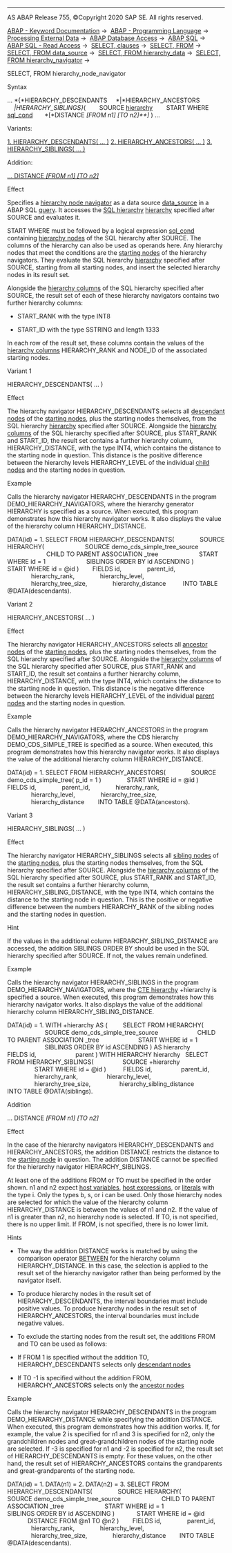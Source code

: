   

* * *

AS ABAP Release 755, ©Copyright 2020 SAP SE. All rights reserved.

[ABAP - Keyword Documentation](javascript:call_link\('abenabap.htm'\)) →  [ABAP - Programming Language](javascript:call_link\('abenabap_reference.htm'\)) →  [Processing External Data](javascript:call_link\('abenabap_language_external_data.htm'\)) →  [ABAP Database Access](javascript:call_link\('abenabap_sql.htm'\)) →  [ABAP SQL](javascript:call_link\('abenopensql.htm'\)) →  [ABAP SQL - Read Access](javascript:call_link\('abenopen_sql_reading.htm'\)) →  [SELECT, clauses](javascript:call_link\('abenselect_clauses.htm'\)) →  [SELECT, FROM](javascript:call_link\('abapfrom_clause.htm'\)) →  [SELECT, FROM data\_source](javascript:call_link\('abapselect_data_source.htm'\)) →  [SELECT, FROM hierarchy\_data](javascript:call_link\('abenselect_hierarchy_data.htm'\)) →  [SELECT, FROM hierarchy\_navigator](javascript:call_link\('abenselect_hierarchy_navigators.htm'\)) → 

SELECT, FROM hierarchy\_node\_navigator

Syntax

... *{*HIERARCHY\_DESCENDANTS
    *|*HIERARCHY\_ANCESTORS
    *|*HIERARCHY\_SIBLINGS*}*(
       SOURCE [hierarchy](javascript:call_link\('abenselect_hierarchy.htm'\))
       START WHERE [sql\_cond](javascript:call_link\('abenosql_expr_logexp.htm'\))
      *\[*DISTANCE *\[*FROM n1*\]* *\[*TO n2*\]**\]* ) ...

Variants:

[1\. HIERARCHY\_DESCENDANTS( ... )](#!ABAP_VARIANT_1@1@)
[2\. HIERARCHY\_ANCESTORS( ... )](#!ABAP_VARIANT_2@2@)
[3\. HIERARCHY\_SIBLINGS( ... )](#!ABAP_VARIANT_3@3@)

Addition:

[... DISTANCE *\[*FROM n1*\]* *\[*TO n2*\]*](#!ABAP_ONE_ADD@1@)

Effect

Specifies a [hierarchy node navigator](javascript:call_link\('abenhierarchy_node_navi_glosry.htm'\) "Glossary Entry") as a data source [data\_source](javascript:call_link\('abapselect_data_source.htm'\)) in a ABAP SQL [query](javascript:call_link\('abenquery_glosry.htm'\) "Glossary Entry"). It accesses the [SQL hierarchy](javascript:call_link\('abensql_hierarchy_glosry.htm'\) "Glossary Entry") [hierarchy](javascript:call_link\('abenselect_hierarchy.htm'\)) specified after SOURCE and evaluates it.

START WHERE must be followed by a logical expression [sql\_cond](javascript:call_link\('abenosql_expr_logexp.htm'\)) containing [hierarchy nodes](javascript:call_link\('abenhierarchy_node_glosry.htm'\) "Glossary Entry") of the SQL hierarchy after SOURCE. The columns of the hierarchy can also be used as operands here. Any hierarchy nodes that meet the conditions are the [starting nodes](javascript:call_link\('abenstarting_node_glosry.htm'\) "Glossary Entry") of the hierarchy navigators. They evaluate the SQL hierarchy [hierarchy](javascript:call_link\('abenselect_hierarchy.htm'\)) specified after SOURCE, starting from all starting nodes, and insert the selected hierarchy nodes in its result set.

Alongside the [hierarchy columns](javascript:call_link\('abenddddl_hierarchy.htm'\)) of the SQL hierarchy specified after SOURCE, the result set of each of these hierarchy navigators contains two further hierarchy columns:

-   START\_RANK with the type INT8

-   START\_ID with the type SSTRING and length 1333

In each row of the result set, these columns contain the values of the [hierarchy columns](javascript:call_link\('abenddddl_hierarchy.htm'\)) HIERARCHY\_RANK and NODE\_ID of the associated starting nodes.

Variant 1

HIERARCHY\_DESCENDANTS( ... )

Effect

The hierarchy navigator HIERARCHY\_DESCENDANTS selects all [descendant nodes](javascript:call_link\('abendescendant_node_glosry.htm'\) "Glossary Entry") of the [starting nodes](javascript:call_link\('abenstarting_node_glosry.htm'\) "Glossary Entry"), plus the starting nodes themselves, from the SQL hierarchy [hierarchy](javascript:call_link\('abenselect_hierarchy.htm'\)) specified after SOURCE. Alongside the [hierarchy columns](javascript:call_link\('abenddddl_hierarchy.htm'\)) of the SQL hierarchy specified after SOURCE, plus START\_RANK and START\_ID, the result set contains a further hierarchy column, HIERARCHY\_DISTANCE, with the type INT4, which contains the distance to the starting node in question. This distance is the positive difference between the hierarchy levels HIERARCHY\_LEVEL of the individual [child nodes](javascript:call_link\('abenchild_node_glosry.htm'\) "Glossary Entry") and the starting nodes in question.

Example

Calls the hierarchy navigator HIERARCHY\_DESCENDANTS in the program DEMO\_HIERARCHY\_NAVIGATORS, where the hierarchy generator HIERARCHY is specified as a source. When executed, this program demonstrates how this hierarchy navigator works. It also displays the value of the hierarchy column HIERARCHY\_DISTANCE.

DATA(id) = 1.
SELECT FROM HIERARCHY\_DESCENDANTS(
              SOURCE HIERARCHY(
                       SOURCE demo\_cds\_simple\_tree\_source
                       CHILD TO PARENT ASSOCIATION \_tree
                       START WHERE id = 1
                       SIBLINGS ORDER BY id ASCENDING )
             START WHERE id = @id )
       FIELDS id,
              parent\_id,
              hierarchy\_rank,
              hierarchy\_level,
              hierarchy\_tree\_size,
              hierarchy\_distance
         INTO TABLE @DATA(descendants).

Variant 2

HIERARCHY\_ANCESTORS( ... )

Effect

The hierarchy navigator HIERARCHY\_ANCESTORS selects all [ancestor nodes](javascript:call_link\('abenancestor_node_glosry.htm'\) "Glossary Entry") of the [starting nodes](javascript:call_link\('abenstarting_node_glosry.htm'\) "Glossary Entry"), plus the starting nodes themselves, from the SQL hierarchy specified after SOURCE. Alongside the [hierarchy columns](javascript:call_link\('abenddddl_hierarchy.htm'\)) of the SQL hierarchy specified after SOURCE, plus START\_RANK and START\_ID, the result set contains a further hierarchy column, HIERARCHY\_DISTANCE, with the type INT4, which contains the distance to the starting node in question. This distance is the negative difference between the hierarchy levels HIERARCHY\_LEVEL of the individual [parent nodes](javascript:call_link\('abenparent_node_glosry.htm'\) "Glossary Entry") and the starting nodes in question.

Example

Calls the hierarchy navigator HIERARCHY\_ANCESTORS in the program DEMO\_HIERARCHY\_NAVIGATORS, where the CDS hierarchy DEMO\_CDS\_SIMPLE\_TREE is specified as a source. When executed, this program demonstrates how this hierarchy navigator works. It also displays the value of the additional hierarchy column HIERARCHY\_DISTANCE.

DATA(id) = 1.
SELECT FROM HIERARCHY\_ANCESTORS(
              SOURCE demo\_cds\_simple\_tree( p\_id = 1 )
              START WHERE id = @id )
       FIELDS id,
              parent\_id,
              hierarchy\_rank,
              hierarchy\_level,
              hierarchy\_tree\_size,
              hierarchy\_distance
       INTO TABLE @DATA(ancestors).

Variant 3

HIERARCHY\_SIBLINGS( ... )

Effect

The hierarchy navigator HIERARCHY\_SIBLINGS selects all [sibling nodes](javascript:call_link\('abensibling_node_glosry.htm'\) "Glossary Entry") of the [starting nodes](javascript:call_link\('abenstarting_node_glosry.htm'\) "Glossary Entry"), plus the starting nodes themselves, from the SQL hierarchy specified after SOURCE. Alongside the [hierarchy columns](javascript:call_link\('abenddddl_hierarchy.htm'\)) of the SQL hierarchy specified after SOURCE, plus START\_RANK and START\_ID, the result set contains a further hierarchy column, HIERARCHY\_SIBLING\_DISTANCE, with the type INT4, which contains the distance to the starting node in question. This is the positive or negative difference between the numbers HIERARCHY\_RANK of the sibling nodes and the starting nodes in question.

Hint

If the values in the additional column HIERARCHY\_SIBLING\_DISTANCE are accessed, the addition SIBLINGS ORDER BY should be used in the SQL hierarchy specified after SOURCE. If not, the values remain undefined.

Example

Calls the hierarchy navigator HIERARCHY\_SIBLINGS in the program DEMO\_HIERARCHY\_NAVIGATORS, where the [CTE hierarchy](javascript:call_link\('abencte_hierarchy_glosry.htm'\) "Glossary Entry") +hierarchy is specified a source. When executed, this program demonstrates how this hierarchy navigator works. It also displays the value of the additional hierarchy column HIERARCHY\_SIBLING\_DISTANCE.

DATA(id) = 1.
WITH +hierarchy AS (
        SELECT FROM HIERARCHY(
                      SOURCE demo\_cds\_simple\_tree\_source
                      CHILD TO PARENT ASSOCIATION \_tree
                      START WHERE id = 1
                      SIBLINGS ORDER BY id ASCENDING ) AS hierarchy
               FIELDS id,
                      parent ) WITH HIERARCHY hierarchy
  SELECT FROM HIERARCHY\_SIBLINGS(
                SOURCE +hierarchy
                START WHERE id = @id )
         FIELDS id,
                parent\_id,
                hierarchy\_rank,
                hierarchy\_level,
                hierarchy\_tree\_size,
                hierarchy\_sibling\_distance
         INTO TABLE @DATA(siblings).

Addition

... DISTANCE *\[*FROM n1*\]* *\[*TO n2*\]*

Effect

In the case of the hierarchy navigators HIERARCHY\_DESCENDANTS and HIERARCHY\_ANCESTORS, the addition DISTANCE restricts the distance to the [starting node](javascript:call_link\('abenstarting_node_glosry.htm'\) "Glossary Entry") in question. The addition DISTANCE cannot be specified for the hierarchy navigator HIERARCHY\_SIBLINGS.

At least one of the additions FROM or TO must be specified in the order shown. n1 and n2 expect [host variables](javascript:call_link\('abenopen_sql_host_variables.htm'\)), [host expressions](javascript:call_link\('abenabap_sql_literals.htm'\)), or [literals](javascript:call_link\('abenabap_sql_literals.htm'\)) with the type i. Only the types b, s, or i can be used. Only those hierarchy nodes are selected for which the value of the hierarchy column HIERARCHY\_DISTANCE is between the values of n1 and n2. If the value of n1 is greater than n2, no hierarchy node is selected. If TO, is not specified, there is no upper limit. If FROM, is not specified, there is no lower limit.

Hints

-   The way the addition DISTANCE works is matched by using the comparison operator [BETWEEN](javascript:call_link\('abenwhere_logexp_interval.htm'\)) for the hierarchy column HIERARCHY\_DISTANCE. In this case, the selection is applied to the result set of the hierarchy navigator rather than being performed by the navigator itself.

-   To produce hierarchy nodes in the result set of HIERARCHY\_DESCENDANTS, the interval boundaries must include positive values. To produce hierarchy nodes in the result set of HIERARCHY\_ANCESTORS, the interval boundaries must include negative values.

-   To exclude the starting nodes from the result set, the additions FROM and TO can be used as follows:

-   If FROM 1 is specified without the addition TO, HIERARCHY\_DESCENDANTS selects only [descendant nodes](javascript:call_link\('abendescendant_node_glosry.htm'\) "Glossary Entry")

-   If TO -1 is specified without the addition FROM, HIERARCHY\_ANCESTORS selects only the [ancestor nodes](javascript:call_link\('abenancestor_node_glosry.htm'\) "Glossary Entry")

Example

Calls the hierarchy navigator HIERARCHY\_DESCENDANTS in the program DEMO\_HIERARCHY\_DISTANCE while specifying the addition DISTANCE. When executed, this program demonstrates how this addition works. If, for example, the value 2 is specified for n1 and 3 is specified for n2, only the grandchildren nodes and great-grandchildren nodes of the starting node are selected. If \-3 is specified for n1 and \-2 is specified for n2, the result set of HIERARCHY\_DESCENDANTS is empty. For these values, on the other hand, the result set of HIERARCHY\_ANCESTORS contains the grandparents and great-grandparents of the starting node.

DATA(id) = 1.
DATA(n1) = 2.
DATA(n2) = 3.
SELECT FROM HIERARCHY\_DESCENDANTS(
              SOURCE HIERARCHY(
                       SOURCE demo\_cds\_simple\_tree\_source
                       CHILD TO PARENT ASSOCIATION \_tree
                       START WHERE id = 1
                       SIBLINGS ORDER BY id ASCENDING )
            START WHERE id = @id
            DISTANCE FROM @n1 TO @n2 )
       FIELDS id,
              parent\_id,
              hierarchy\_rank,
              hierarchy\_level,
              hierarchy\_tree\_size,
              hierarchy\_distance
       INTO TABLE @DATA(descendants).